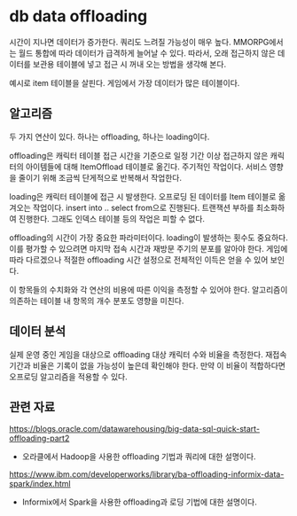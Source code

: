 # db data offloading

시간이 지나면 데이터가 증가한다. 쿼리도 느려질 가능성이 매우 높다. MMORPG에서는 월드 통합에 따라 데이터가 급격하게 늘어날 수 있다. 따라서, 오래 접근하지 않은 데이터를 보관용 테이블에 넣고 접근 시 꺼내 오는 방법을 생각해 본다. 

예시로 item 테이블을 살핀다. 게임에서 가장 데이터가 많은 테이블이다. 



## 알고리즘 

두 가지 연산이 있다. 하나는 offloading, 하나는 loading이다. 

offloading은 캐릭터 테이블 접근 시간을 기준으로 일정 기간 이상 접근하지 않은 캐릭터의 아이템들에 대해 ItemOffload 테이블로 옮긴다.  주기적인 작업이다. 서비스 영향을 줄이기 위해 조금씩 단게적으로 반복해서 작업한다. 

loading은 캐릭터 테이블에 접근 시 발생한다. 오프로딩 된 데이터를 Item 테이블로 옮겨오는 작업이다. insert into .. select from으로 진행된다.  트랜잭션 부하를 최소화하여 진행한다. 그래도 인덱스 테이블 등의 작업은 피할 수 없다. 

offloading의 시간이 가장 중요한 파라미터이다. loading이 발생하는 횟수도 중요하다.  이를 평가할 수 있으려면 마지막 접속 시간과 재방문 주기의 분포를 알아야 한다. 게임에 따라 다르겠으나 적절한 offloading 시간 설정으로 전체적인 이득은 얻을 수 있어 보인다. 

이 항목들의 수치화와 각 연산의 비용에 따른 이익을 측정할 수 있어야 한다.  알고리즘이 의존하는 테이블 내 항목의 개수 분포도 영향을 미친다. 



## 데이터 분석 

실제 운영 중인 게임을 대상으로 offloading 대상 캐릭터 수와 비율을 측정한다. 재접속 기간과 비율은 기록이 없을 가능성이 높은데 확인해야 한다. 만약 이 비율이 적합하다면 오프로딩 알고리즘을 적용할 수 있다. 



## 관련 자료 

https://blogs.oracle.com/datawarehousing/big-data-sql-quick-start-offloading-part2

- 오라클에서 Hadoop을 사용한 offloading 기법과 쿼리에 대한 설명이다. 

https://www.ibm.com/developerworks/library/ba-offloading-informix-data-spark/index.html

- Informix에서 Spark을 사용한 offloading과 로딩 기법에 대한 설명이다. 















